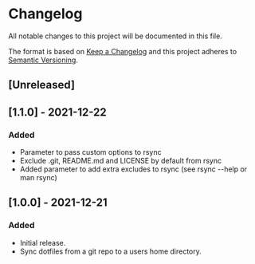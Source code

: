 # Changelog

All notable changes to this project will be documented in this file.

The format is based on [Keep a Changelog](http://keepachangelog.com/en/1.0.0/)
and this project adheres to [Semantic Versioning](http://semver.org/spec/v2.0.0.html).

## [Unreleased]

## [1.1.0] - 2021-12-22

### Added

- Parameter to pass custom options to rsync
- Exclude .git, README.md and LICENSE by default from rsync
- Added parameter to add extra excludes to rsync (see rsync --help or man rsync)

## [1.0.0] - 2021-12-21

### Added

- Initial release.
- Sync dotfiles from a git repo to a users home directory.
